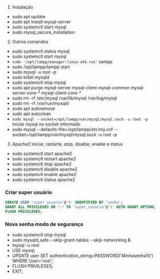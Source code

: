 1. Instalação
 - sudo apt update
 - sudo apt install mysql-server
 - sudo systemctl start mysql
 - sudo mysql_secure_installation
2. Outros comandos
 - sudo systemctl status mysql
 - sudo systemctl start mysql
 - ``sudo '/opt/lampp/manager-linux-x64.run'`` xampp
 - sudo /opt/lampp/lampp start
 - sudo mysql -u root -p
 - sudo killall mysqld
 - sudo systemctl stop mysql
 - sudo apt purge mysql-server mysql-client mysql-common mysql-server-core-* mysql-client-core-*
 - sudo rm -rf /etc/mysql /var/lib/mysql /var/log/mysql
 - sudo rm -rf /var/run/mysqld
 - sudo apt autoremove
 - sudo apt autoclean
 - ``sudo mysql --socket=/opt/lampp/var/mysql/mysql.sock -u root -p`` Iniciar mysql no socket informado
 - sudo mysql --defaults-file=/opt/lampp/etc/my.cnf --socket=/opt/lampp/var/mysql/mysql.sock -u root -p
3. Apache2 iniciar, restarte, stop, disable, enable e status
 - sudo systemctl start apache2
 - sudo systemctl restart apache2
 - sudo systemctl stop apache2
 - sudo systemctl disable apache2
 - sudo systemctl enable apache2
 - sudo systemctl status apache2

### Criar super usuário
```sql
CREATE USER 'super_usuario'@'%' IDENTIFIED BY 'senha';
GRANT ALL PRIVILEGES ON *.* TO 'super_usuario'@'%' WITH GRANT OPTION;
FLUSH PRIVILEGES;
```

### Nova senha modo de segurança
 - sudo systemctl stop mysql
 - sudo mysqld_safe --skip-grant-tables --skip-networking &
 - mysql -u root
 - USE mysql;
 - UPDATE user SET authentication_string=PASSWORD('Minhasenha10') WHERE User='root';
 - FLUSH PRIVILEGES;
 - EXIT;